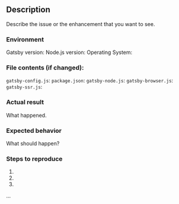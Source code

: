 <!-- 
  If you're reading this... it means that you want to contribute to the project! Awesome and thanks!
  
  To make it easier for us to help you — please follow the suggested format below (as it makes sense).
  
  Useful Links:
  - Documentation: https://www.gatsbyjs.org/docs/
  - How to Contribute: https://www.gatsbyjs.org/docs/how-to-contribute/
  - Become a Sponsor: https://opencollective.com/gatsby#sponsor
  
  Before opening a new issue, please search existing issues (https://github.com/gatsbyjs/gatsby/issues)
  to double-check your issue isn't already known.
-->

## Description
Describe the issue or the enhancement that you want to see.

### Environment
Gatsby version: 
Node.js version: 
Operating System:

### File contents (if changed):
`gatsby-config.js`: <!-- code block or not changed -->
`package.json`: <!-- code block or not changed -->
`gatsby-node.js`: <!-- code block or not changed -->
`gatsby-browser.js`: <!-- code block or not changed -->
`gatsby-ssr.js`: <!-- code block or not changed -->

### Actual result
What happened.

### Expected behavior
What should happen?

### Steps to reproduce
1.
2.
3.
...
